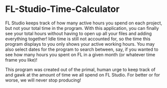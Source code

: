 # FL-Studio-Time-Calculator
FL Studio keeps track of how many active hours you spend on each project, but not your total time in the program. With this application, you can finally see your total hours without having to open up all your files and adding everything together! Idle time is still not accounted for, so the time this program displays to you only shows your active working hours. You may also select dates for the program to search between, say, if you wanted to see how many hours you spent on FL in a given month (or whatever time frame you like)!

This program was created out of the primal, human urge to keep track of and gawk at the amount of time we all spend on FL Studio. For better or for worse, we will never stop producing!
